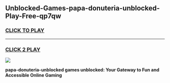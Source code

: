 
## Unblocked-Games-papa-donuteria-unblocked-Play-Free-qp7qw
<h3>
<a href="https://premium76.site?title=papa-donuteria-unblocked&ref=18A1">CLICK TO PLAY</a></h3>
<hr>

<h3>
<a href="https://premium76.site?title=papa-donuteria-unblocked&ref=18A1">CLICK 2 PLAY</a>
  
</h3>

<a href="https://premium76.site?title=papa-donuteria-unblocked&ref=18A1"><img src="https://clearcache.store/games.png"></a>


**papa-donuteria-unblocked games unblocked: Your Gateway to Fun and Accessible Online Gaming**
